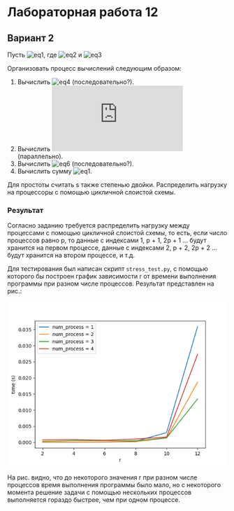 # Лабораторная работа 12

## Вариант 2

Пусть ![eq1](https://latex.codecogs.com/gif.latex?q(x)=a_0&plus;q_1(x)&plus;x^r&space;\cdot&space;q_2(x)&plus;x^{2r}&space;\cdot&space;q_3(x)&plus;...&plus;x^{(s-1)r}&space;\cdot&space;q_s(x)),
где ![eq2](https://latex.codecogs.com/gif.latex?s&space;=&space;2^r) и 
![eq3](https://latex.codecogs.com/gif.latex?q_i(x)=a_k&plus;...&plus;a_{k&plus;r-1}\cdot&space;x^r,&space;k&space;=&space;(i-1)r&space;&plus;&space;1)

Организовать процесс вычислений следующим образом:
1. Вычислить ![eq4](https://latex.codecogs.com/gif.latex?x^2,...,x^r) (последовательно?).
2. Вычислить ![eq5](https://latex.codecogs.com/gif.latex?q_1(x),...,q_s(x)) (параллельно).
3. Вычислить ![eq6](https://latex.codecogs.com/gif.latex?x^r,&space;x^{2r},...,x^{(s-1)r}) (последовательно?).
4. Вычислить сумму ![eq1](https://latex.codecogs.com/gif.latex?q(x)=a_0&plus;q_1(x)&plus;x^r&space;\cdot&space;q_2(x)&plus;x^{2r}&space;\cdot&space;q_3(x)&plus;...&plus;x^{(s-1)r}&space;\cdot&space;q_s(x)).

Для простоты считать s также степенью двойки. Распределить нагрузку
на процессоры с помощью цикличной слоистой схемы.


### Результат
Согласно заданию требуется распределить нагрузку между процессами с помощью
цикличной слоистой схемы, то есть, если число процессов равно p, то данные
с индексами 1, p + 1, 2p + 1 ... будут хранится на первом процессе, 
данные с индексами 2, p + 2, 2p + 2 ... будут хранится на втором процессе, 
и т.д.    

Для тестирования был написан скрипт `stress_test.py`, с помощью которого
бы построен график зависимости r от времени выполнения
программы при разном числе процессов. Результат представлен на рис.:

![](test.png)

На рис. видно, что до некоторого значения r при разном числе процессов
время выполнения программы было мало, но с некоторого момента решение задачи с 
помощью нескольких процессов выполняется гораздо быстрее, чем при одном процессе.
